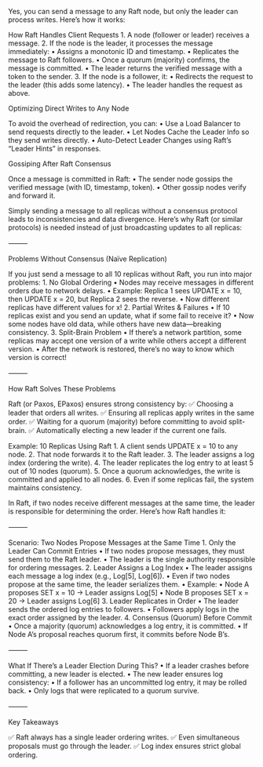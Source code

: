 Yes, you can send a message to any Raft node, but only the leader can process writes. Here’s how it works:

How Raft Handles Client Requests
	1.	A node (follower or leader) receives a message.
	2.	If the node is the leader, it processes the message immediately:
	•	Assigns a monotonic ID and timestamp.
	•	Replicates the message to Raft followers.
	•	Once a quorum (majority) confirms, the message is committed.
	•	The leader returns the verified message with a token to the sender.
	3.	If the node is a follower, it:
	•	Redirects the request to the leader (this adds some latency).
	•	The leader handles the request as above.

Optimizing Direct Writes to Any Node

To avoid the overhead of redirection, you can:
	•	Use a Load Balancer to send requests directly to the leader.
	•	Let Nodes Cache the Leader Info so they send writes directly.
	•	Auto-Detect Leader Changes using Raft’s “Leader Hints” in responses.

Gossiping After Raft Consensus

Once a message is committed in Raft:
	•	The sender node gossips the verified message (with ID, timestamp, token).
	•	Other gossip nodes verify and forward it.




Simply sending a message to all replicas without a consensus protocol leads to inconsistencies and data divergence. Here’s why Raft (or similar protocols) is needed instead of just broadcasting updates to all replicas:

⸻

Problems Without Consensus (Naïve Replication)

If you just send a message to all 10 replicas without Raft, you run into major problems:
	1.	No Global Ordering
	•	Nodes may receive messages in different orders due to network delays.
	•	Example: Replica 1 sees UPDATE x = 10, then UPDATE x = 20, but Replica 2 sees the reverse.
	•	Now different replicas have different values for x!
	2.	Partial Writes & Failures
	•	If 10 replicas exist and you send an update, what if some fail to receive it?
	•	Now some nodes have old data, while others have new data—breaking consistency.
	3.	Split-Brain Problem
	•	If there’s a network partition, some replicas may accept one version of a write while others accept a different version.
	•	After the network is restored, there’s no way to know which version is correct!

⸻

How Raft Solves These Problems

Raft (or Paxos, EPaxos) ensures strong consistency by:
✅ Choosing a leader that orders all writes.
✅ Ensuring all replicas apply writes in the same order.
✅ Waiting for a quorum (majority) before committing to avoid split-brain.
✅ Automatically electing a new leader if the current one fails.

Example: 10 Replicas Using Raft
	1.	A client sends UPDATE x = 10 to any node.
	2.	That node forwards it to the Raft leader.
	3.	The leader assigns a log index (ordering the write).
	4.	The leader replicates the log entry to at least 5 out of 10 nodes (quorum).
	5.	Once a quorum acknowledges, the write is committed and applied to all nodes.
	6.	Even if some replicas fail, the system maintains consistency.




In Raft, if two nodes receive different messages at the same time, the leader is responsible for determining the order. Here’s how Raft handles it:

⸻

Scenario: Two Nodes Propose Messages at the Same Time
	1.	Only the Leader Can Commit Entries
	•	If two nodes propose messages, they must send them to the Raft leader.
	•	The leader is the single authority responsible for ordering messages.
	2.	Leader Assigns a Log Index
	•	The leader assigns each message a log index (e.g., Log[5], Log[6]).
	•	Even if two nodes propose at the same time, the leader serializes them.
	•	Example:
	•	Node A proposes SET x = 10 → Leader assigns Log[5]
	•	Node B proposes SET x = 20 → Leader assigns Log[6]
	3.	Leader Replicates in Order
	•	The leader sends the ordered log entries to followers.
	•	Followers apply logs in the exact order assigned by the leader.
	4.	Consensus (Quorum) Before Commit
	•	Once a majority (quorum) acknowledges a log entry, it is committed.
	•	If Node A’s proposal reaches quorum first, it commits before Node B’s.

⸻

What If There’s a Leader Election During This?
	•	If a leader crashes before committing, a new leader is elected.
	•	The new leader ensures log consistency:
	•	If a follower has an uncommitted log entry, it may be rolled back.
	•	Only logs that were replicated to a quorum survive.

⸻

Key Takeaways

✅ Raft always has a single leader ordering writes.
✅ Even simultaneous proposals must go through the leader.
✅ Log index ensures strict global ordering.
